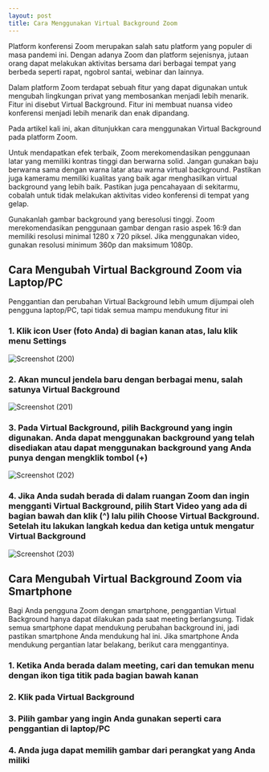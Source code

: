 ```yaml
---
layout: post
title: Cara Menggunakan Virtual Background Zoom
---
```


Platform konferensi Zoom merupakan salah satu platform yang populer di masa pandemi ini. Dengan adanya Zoom dan platform sejenisnya, jutaan orang dapat melakukan aktivitas bersama dari berbagai tempat yang berbeda seperti rapat, ngobrol santai, webinar dan lainnya.

Dalam platform Zoom terdapat sebuah fitur yang dapat digunakan untuk mengubah lingkungan privat yang membosankan menjadi lebih menarik. Fitur ini disebut Virtual Background. Fitur ini membuat nuansa video konferensi menjadi lebih menarik dan enak dipandang.

Pada artikel kali ini, akan ditunjukkan cara menggunakan Virtual Background pada platform Zoom.

Untuk mendapatkan efek terbaik, Zoom merekomendasikan penggunaan latar yang memiliki kontras tinggi dan berwarna solid. Jangan gunakan baju berwarna sama dengan warna latar atau warna virtual background. Pastikan juga kameramu memiliki kualitas yang baik agar menghasilkan virtual background yang lebih baik. Pastikan juga pencahayaan di sekitarmu, cobalah untuk tidak melakukan aktivitas video konferensi di tempat yang gelap.

Gunakanlah gambar background yang beresolusi tinggi. Zoom merekomendasikan penggunaan gambar dengan rasio aspek 16:9 dan memiliki resolusi minimal 1280 x 720 piksel. Jika menggunakan video, gunakan resolusi minimum 360p dan maksimum 1080p.

## Cara Mengubah Virtual Background Zoom via Laptop/PC

Penggantian dan perubahan Virtual Background lebih umum dijumpai oleh pengguna laptop/PC, tapi tidak semua mampu mendukung fitur ini

### 1. Klik icon User (foto Anda) di bagian kanan atas, lalu klik menu Settings

![Screenshot (200)](https://user-images.githubusercontent.com/60083946/92637031-83816180-f302-11ea-8b58-7bc67cc6aad7.png)


### 2. Akan muncul jendela baru dengan berbagai menu, salah satunya Virtual Background

![Screenshot (201)](https://user-images.githubusercontent.com/60083946/92637739-7749d400-f303-11ea-92ca-c125b9bf5f11.png)

### 3. Pada Virtual Background, pilih Background yang ingin digunakan. Anda dapat menggunakan background yang telah disediakan atau dapat menggunakan background yang Anda punya dengan mengklik tombol (+)

![Screenshot (202)](https://user-images.githubusercontent.com/60083946/92638354-57ff7680-f304-11ea-8935-626a63c597a3.png)

### 4. Jika Anda sudah berada di dalam ruangan Zoom dan ingin mengganti Virtual Background, pilih Start Video yang ada di bagian bawah dan klik (^) lalu pilih Choose Virtual Background. Setelah itu lakukan langkah kedua dan ketiga untuk mengatur Virtual Background

![Screenshot (203)](https://user-images.githubusercontent.com/60083946/92638901-3eaafa00-f305-11ea-9513-04b79ad55c7e.png)

## Cara Mengubah Virtual Background Zoom via Smartphone

Bagi Anda pengguna Zoom dengan smartphone, penggantian Virtual Background hanya dapat dilakukan pada saat meeting berlangsung. Tidak semua smartphone dapat mendukung perubahan background ini, jadi pastikan smartphone Anda mendukung hal ini. Jika smartphone Anda mendukung pergantian latar belakang, berikut cara menggantinya.

### 1. Ketika Anda berada dalam meeting, cari dan temukan menu dengan ikon tiga titik pada bagian bawah kanan
### 2. Klik pada Virtual Background
### 3. Pilih gambar yang ingin Anda gunakan seperti cara penggantian di laptop/PC
### 4. Anda juga dapat memilih gambar dari perangkat yang Anda miliki


